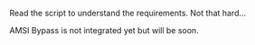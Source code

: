 Read the script to understand the requirements. Not that hard...

AMSI Bypass is not integrated yet but will be soon. 
